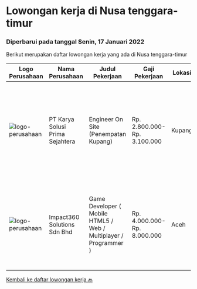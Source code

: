 
  # Lowongan kerja di Nusa tenggara-timur

  ### Diperbarui pada tanggal Senin, 17 Januari 2022

  Berikut merupakan daftar lowongan kerja yang ada di Nusa tenggara-timur

  |Logo Perusahaan | Nama Perusahaan | Judul Pekerjaan | Gaji Pekerjaan | Lokasi | Deskripsi | Tanggal diunggah | Pranala |
  | -------------- | --------------- | --------------- | --------- | --------- | -------------- | ------- | ----------- |
  |![logo-perusahaan](https://image-service-cdn.seek.com.au/bb0f2c313297f2db3d497466b95d7da85644edc0/ee4dce1061f3f616224767ad58cb2fc751b8d2dc)|PT Karya Solusi Prima Sejahtera|Engineer On Site (Penempatan Kupang)|Rp. 2.800.000-Rp. 3.100.000|Kupang|Kualifikasi : Lulusan D3 Teknik Telekomunikasi / S1 Teknik Informatika Berpengalaman minimal 1 tahun sebagai teknisi dibidang jaringan Menguasai dasar...|Kamis, 13 Januari 2022|https://www.jobstreet.co.id/id/job/engineer-on-site-penempatan-kupang-3754319?token=0~618e59fd-6173-44d2-8a2d-63101cad9a34&sectionRank=1&jobId=jobstreet-id-job-3754319|
|![logo-perusahaan](https://image-service-cdn.seek.com.au/06b729438205195a03d4bcec08ce1ddd5d9c1576/ee4dce1061f3f616224767ad58cb2fc751b8d2dc)|Impact360 Solutions Sdn Bhd|Game Developer ( Mobile HTML5 / Web / Multiplayer / Programmer )|Rp. 4.000.000-Rp. 8.000.000|Aceh|We are hiring remote HTML5 game developers from all parts of Indonesia. If you have real experience building HTML5 games or applications, you're...|Senin, 10 Januari 2022|https://www.jobstreet.co.id/id/job/game-developer-mobile-html5-web-multiplayer-programmer-4792644/origin/my?token=0~618e59fd-6173-44d2-8a2d-63101cad9a34&sectionRank=2&jobId=jobstreet-my-job-4792644|


  [Kembali ke daftar lowongan kerja 🔙](../README.md#daftar-lowongan-kerja)
  